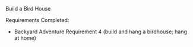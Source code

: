 Build a Bird House

Requirements Completed:
<ul>
<li>Backyard Adventure Requirement 4 (build and hang a birdhouse; hang at home)</li>
</ul>
